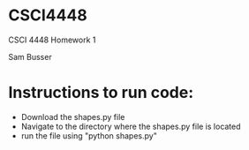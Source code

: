 # CSCI4448

CSCI 4448 Homework 1

Sam Busser

# Instructions to run code:

- Download the shapes.py file
- Navigate to the directory where the shapes.py file is located
- run the file using "python shapes.py"
